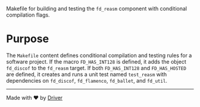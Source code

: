 <!--------------------------------------------------------------------------------->
<!-- IMPORTANT: This file is auto-generated by Driver (https://driver.ai). -------->
<!-- Manual edits may be overwritten on future commits. --------------------------->
<!--------------------------------------------------------------------------------->

Makefile for building and testing the `fd_reasm` component with conditional compilation flags.

# Purpose
The `Makefile` content defines conditional compilation and testing rules for a software project. If the macro `FD_HAS_INT128` is defined, it adds the object `fd_discof` to the `fd_reasm` target. If both `FD_HAS_INT128` and `FD_HAS_HOSTED` are defined, it creates and runs a unit test named `test_reasm` with dependencies on `fd_discof`, `fd_flamenco`, `fd_ballet`, and `fd_util`.

---
Made with ❤️ by [Driver](https://www.driver.ai/)